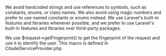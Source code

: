 We avoid hardcoded strings and use references to symbols, such as constants, enums, or class names.
We also avoid using magic numbers and prefer to use named constants or enums instead.
We use Laravel's built-in features and libraries whenever possible, and we prefer to use Laravel's built-in features and libraries over third-party packages. 

We use $request->getFingerprint() to get the fingerprint of the request and use it to identify the user. This macro is defined in CitadelServiceProvider.php. 
 